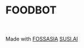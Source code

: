 # FOODBOT

<!DOCTYPE html>
<html>
<head>
    <meta charset="UTF-8">
    <meta name="viewport" content="width=device-width, initial-scale=1.0">
    <meta http-equiv="X-UA-Compatible" content="ie=edge">
    <title><!-- your title here --></title> 
</head>
<body>
    <h1><!-- your chatbot title here too --></h1>
    <p><!-- your chatbot description here --></p>
    <pre><!-- your chatbot code here --></pre>
    <p>Made with <a href="http://fossasia.org">FOSSASIA</a> <a href="http://skills.susi.ai">SUSI.AI</a></p>
    <script type='text/javascript' id='susi-bot-script' data-userid='5aa58de6a4ad9b17e5f124fc5ba28e0f' data-group='Food and Drink' data-language='en' data-skill='Foodbot' src='https://skills.susi.ai/susi-chatbot.js'></script>
    
</body>
</html>
